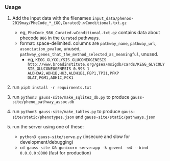 ### Usage

1. Add the input data with the filenames `input_data/phenos-2019may/PheCode_*_{GO,Curated}.wConditional.txt.gz`
    - eg, `PheCode_986_Curated.wConditional.txt.gz` contains data about phecode `986` in the `Curated` pathways.
    - format: space-delimited. columns are `pathway_name`, `pathway_url`, `association_pvalue`, unused, `pathway_genes_that_the_method_selected_as_meaningful`, unused.
       - eg, `KEGG_GLYCOLYSIS_GLUCONEOGENESIS http://www.broadinstitute.org/gsea/msigdb/cards/KEGG_GLYCOLYSIS_GLUCONEOGENESIS 0.993 1 ALDH3A2,ADH1B,HK3,ALDH1B1,FBP1,TPI1,PFKP DLAT,PGM1,ADH1C,PCK1`

2. run `pip3 install -r requirments.txt`

3. run `python3 gauss-site/make_sqlite3_db.py` to produce `gauss-site/pheno_pathway_assoc.db`

4. run `python3 gauss-site/make_tables.py` to produce `gauss-site/static/phenotypes.json` and `gauss-site/static/pathways.json`

5. run the server using one of these:
   - `python3 gauss-site/serve.py` (insecure and slow for development/debugging)
   - `cd gauss-site && gunicorn serve:app -k gevent -w4 --bind 0.0.0.0:8000` (fast for production)
